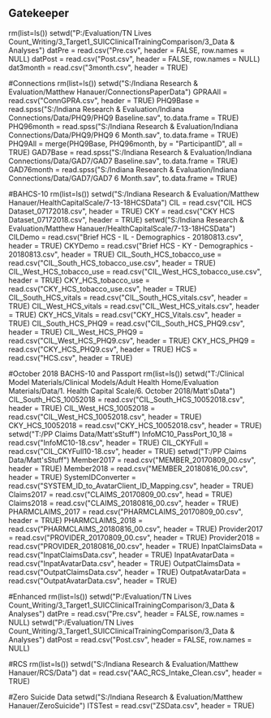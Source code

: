 ## Gatekeeper
rm(list=ls())
setwd("P:/Evaluation/TN Lives Count_Writing/3_Target1_SUICClinicalTrainingComparison/3_Data & Analyses")
datPre = read.csv("Pre.csv", header = FALSE, row.names = NULL)
datPost = read.csv("Post.csv", header = FALSE, row.names = NULL)
dat3month = read.csv("3month.csv", header  = TRUE)

#Connections
rm(list=ls())
setwd("S:/Indiana Research & Evaluation/Matthew Hanauer/ConnectionsPaperData")
GPRAAll = read.csv("ConnGPRA.csv", header = TRUE) 
PHQ9Base = read.spss("S:/Indiana Research & Evaluation/Indiana Connections/Data/PHQ9/PHQ9 Baseline.sav", to.data.frame = TRUE)
PHQ96month = read.spss("S:/Indiana Research & Evaluation/Indiana Connections/Data/PHQ9/PHQ9 6 Month.sav", to.data.frame = TRUE)
PHQ9All = merge(PHQ9Base, PHQ96month, by = "ParticipantID", all = TRUE)
GAD7Base = read.spss("S:/Indiana Research & Evaluation/Indiana Connections/Data/GAD7/GAD7 Baseline.sav", to.data.frame = TRUE)
GAD76month = read.spss("S:/Indiana Research & Evaluation/Indiana Connections/Data/GAD7/GAD7 6 Month.sav", to.data.frame = TRUE)



#BAHCS-10
rm(list=ls())
setwd("S:/Indiana Research & Evaluation/Matthew Hanauer/HealthCapitalScale/7-13-18HCSData")
CIL = read.csv("CIL HCS Dataset_07172018.csv", header = TRUE)
CKY = read.csv("CKY HCS Dataset_07172018.csv", header = TRUE)
setwd("S:/Indiana Research & Evaluation/Matthew Hanauer/HealthCapitalScale/7-13-18HCSData")
CILDemo = read.csv("Brief HCS - IL - Demographics - 20180813.csv", header = TRUE)
CKYDemo = read.csv("Brief HCS - KY - Demographics - 20180813.csv", header = TRUE)
CIL_South_HCS_tobacco_use = read.csv("CIL_South_HCS_tobacco_use.csv", header = TRUE)
CIL_West_HCS_tobacco_use = read.csv("CIL_West_HCS_tobacco_use.csv", header = TRUE)
CKY_HCS_tobacco_use = read.csv("CKY_HCS_tobacco_use.csv", header = TRUE)
CIL_South_HCS_vitals = read.csv("CIL_South_HCS_vitals.csv", header = TRUE)
CIL_West_HCS_vitals = read.csv("CIL_West_HCS_vitals.csv", header = TRUE)
CKY_HCS_Vitals = read.csv("CKY_HCS_Vitals.csv", header = TRUE)
CIL_South_HCS_PHQ9 = read.csv("CIL_South_HCS_PHQ9.csv", header = TRUE)
CIL_West_HCS_PHQ9 = read.csv("CIL_West_HCS_PHQ9.csv", header = TRUE)
CKY_HCS_PHQ9 = read.csv("CKY_HCS_PHQ9.csv", header = TRUE)
HCS = read.csv("HCS.csv", header = TRUE)


#October 2018 BACHS-10 and Passport
rm(list=ls())
setwd("T:/Clinical Model Materials/Clinical Models/Adult Health Home/Evaluation Materials/Data/1. Health Capital Scale/6. October 2018/Matt'sData")
CIL_South_HCS_10052018 = read.csv("CIL_South_HCS_10052018.csv", header = TRUE)
CIL_West_HCS_10052018 = read.csv("CIL_West_HCS_10052018.csv", header = TRUE)
CKY_HCS_10052018 = read.csv("CKY_HCS_10052018.csv", header = TRUE)
setwd("T:/PP Claims Data/Matt'sStuff")
InfoMC10_PassPort_10_18 = read.csv("InfoMC10-18.csv", header = TRUE)
CIL_CKYFull = read.csv("CIL_CKYFull10-18.csv", header = TRUE)
setwd("T:/PP Claims Data/Matt'sStuff")
Member2017 =  read.csv("MEMBER_20170809_00.csv", header = TRUE)
Member2018 = read.csv("MEMBER_20180816_00.csv", header = TRUE)
SystemIDConverter = read.csv("SYSTEM_ID_to_AvatarClient_ID_Mapping.csv", header = TRUE)
Claims2017 = read.csv("CLAIMS_20170809_00.csv", head = TRUE) 
Claims2018 = read.csv("CLAIMS_20180816_00.csv", header = TRUE)
PHARMCLAIMS_2017 = read.csv("PHARMCLAIMS_20170809_00.csv", header = TRUE)
PHARMCLAIMS_2018 = read.csv("PHARMCLAIMS_20180816_00.csv", header = TRUE)
Provider2017 = read.csv("PROVIDER_20170809_00.csv", header = TRUE)
Provider2018 = read.csv("PROVIDER_20180816_00.csv", header = TRUE)
InpatClaimsData = read.csv("InpatClaimsData.csv", header = TRUE)
InpatAvatarData = read.csv("InpatAvatarData.csv", header = TRUE)
OutpatClaimsData = read.csv("OutpatClaimsData.csv", header = TRUE)
OutpatAvatarData = read.csv("OutpatAvatarData.csv", header = TRUE)



#Enhanced
rm(list=ls())
setwd("P:/Evaluation/TN Lives Count_Writing/3_Target1_SUICClinicalTrainingComparison/3_Data & Analyses")
datPre = read.csv("Pre.csv", header = FALSE, row.names = NULL)
setwd("P:/Evaluation/TN Lives Count_Writing/3_Target1_SUICClinicalTrainingComparison/3_Data & Analyses")
datPost = read.csv("Post.csv", header = FALSE, row.names = NULL)

#RCS
rm(list=ls())
setwd("S:/Indiana Research & Evaluation/Matthew Hanauer/RCS/Data")
dat = read.csv("AAC_RCS_Intake_Clean.csv", header = TRUE)

#Zero Suicide Data
setwd("S:/Indiana Research & Evaluation/Matthew Hanauer/ZeroSuicide")
ITSTest = read.csv("ZSData.csv", header = TRUE)
